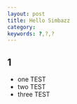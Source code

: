 ```yaml
---
layout: post
title: Hello Simbazz
category: 
keywords: ?,?,?
---
```


## 1

- one TEST
- two TEST
- three TEST